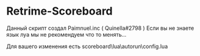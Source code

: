 # Retrime-Scoreboard

Данный скрипт создал Paimnuel.inc ( Quinella#2798 )
Если вы не знаете язык луа мы не рекомендуем что то менять...

Для вашего изменения есть scoreboard\lua\autorun\config.lua
